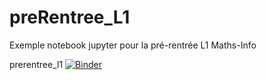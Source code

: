 # preRentree_L1
Exemple notebook jupyter pour la pré-rentrée L1 Maths-Info

<!---

Source: https://prograide.com/pregunta/1081/commentaires-en-format-markdownprerentree_l1
[![Binder](https://mybinder.org/badge_logo.svg)](http://mybinder.org/v2/gh/UGE-IGM/preRentree_L1/main?filepath=preRentree_Jupyter/preRentree_Jupyter.ipynb)

-->

prerentree_l1
[![Binder](https://mybinder.org/badge_logo.svg)](http://mybinder.org/v2/gh/UGE-IGM/preRentree_L1/main?filepath=preRentree_Jupyter/informagique_Jupyter.ipynb)